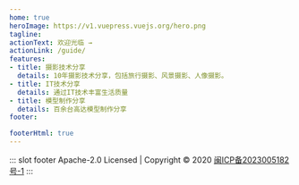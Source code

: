 ```yaml
---
home: true
heroImage: https://v1.vuepress.vuejs.org/hero.png
tagline: 
actionText: 欢迎光临 →
actionLink: /guide/
features:
- title: 摄影技术分享
  details: 10年摄影技术分享，包括旅行摄影、风景摄影、人像摄影。
- title: IT技术分享
  details: 通过IT技术丰富生活质量
- title: 模型制作分享
  details: 百余台高达模型制作分享
footer: 

footerHtml: true
---
```

::: slot footer
Apache-2.0 Licensed | Copyright © 2020 [闽ICP备2023005182号-1](https://beian.miit.gov.cn)
:::